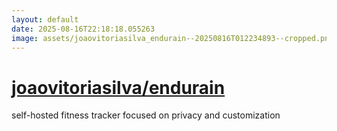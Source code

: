 ```yaml
---
layout: default
date: 2025-08-16T22:18:18.055263
image: assets/joaovitoriasilva_endurain--20250816T012234893--cropped.png
---
```


# [joaovitoriasilva/endurain](https://github.com/joaovitoriasilva/endurain)

self-hosted fitness tracker focused on privacy and customization

